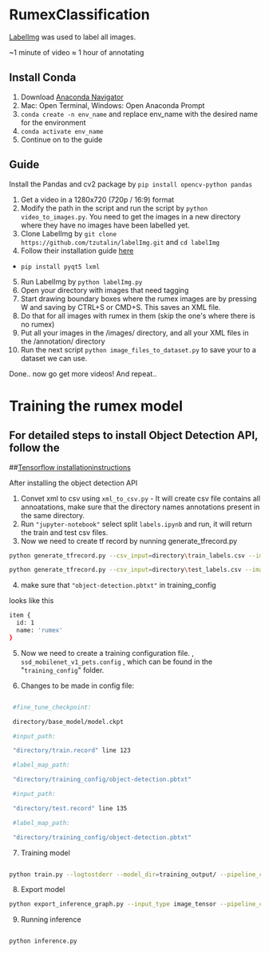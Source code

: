# RumexClassification

[LabelImg](https://github.com/tzutalin/labelImg) was used to label all images.

~1 minute of video ≈ 1 hour of annotating

## Install Conda

1. Download [Anaconda Navigator](https://www.anaconda.com/distribution/)
2. Mac: Open Terminal, Windows: Open Anaconda Prompt
3. `conda create -n env_name` and replace env_name with the desired name for the environment
4. `conda activate env_name`
5. Continue on to the guide

## Guide

Install the Pandas and cv2 package by `pip install opencv-python pandas`

1. Get a video in a 1280x720 (720p / 16:9) format
2. Modify the path in the script and run the script by `python video_to_images.py`. You need to get the images in a new directory where they have no images have been labelled yet.
3. Clone LabelImg by `git clone https://github.com/tzutalin/labelImg.git` and `cd labelImg`
4. Follow their installation guide [here](https://github.com/tzutalin/labelImg#installation)
- `pip install pyqt5 lxml`
5. Run LabelImg by `python labelImg.py`
6. Open your directory with images that need tagging
7. Start drawing boundary boxes where the rumex images are by pressing W and saving by CTRL+S or CMD+S. This saves an XML file.
8. Do that for all images with rumex in them (skip the one's where there is no rumex)
9. Put all your images in the /images/ directory, and all your XML files in the /annotation/ directory
10. Run the next script `python image_files_to_dataset.py` to save your to a dataset we can use.

Done.. now go get more videos! And repeat..

# Training the rumex model

## For detailed steps to install Object Detection API, follow the 

##[Tensorflow installationinstructions](https://github.com/chandyalex/RumexClassification/blob/master/installation.md)

After installing the object detection API 

1. Convet xml to csv using `xml_to_csv.py` - It will create csv file contains all annoatations, make sure that the directory names annotations present in the same directory.
2. Run `"jupyter-notebook"` select split `labels.ipynb` and run, it will return the train and test csv files.
3. Now we need to create tf record by nunning generate_tfrecord.py 

```bash
python generate_tfrecord.py --csv_input=directory\train_labels.csv --image_dir=image_directory --output_path=train.record

python generate_tfrecord.py --csv_input=directory\test_labels.csv --image_dir=image_directory --output_path=test.record

```


4. make sure that `"object-detection.pbtxt"` in training_config

 looks like this

```bash
item {
  id: 1
  name: 'rumex'
}
```

5. Now we need to create a training configuration file. , `ssd_mobilenet_v1_pets.config` , which can be found in the "`training_config`" folder.

6. Changes to be made in config file:
```bash

 #fine_tune_checkpoint: 

 directory/base_model/model.ckpt

 #input_path: 

 "directory/train.record" line 123

 #label_map_path: 

 "directory/training_config/object-detection.pbtxt"

 #input_path: 

 "directory/test.record" line 135

 #label_map_path: 

 "directory/training_config/object-detection.pbtxt"

 ```


7. Training model

```bash

python train.py --logtostderr --model_dir=training_output/ --pipeline_config_path=training_config/ssd_mobilenet_v1_pets.config

```

8. Export model

```bash
python export_inference_graph.py --input_type image_tensor --pipeline_config_path raining_config/ssd_mobilenet_v1_pets.config --trained_checkpoint_prefix training_output/model.ckpt-XXXX --output_directory final_model
```

9. Running inference 

```bash

python inference.py

```

